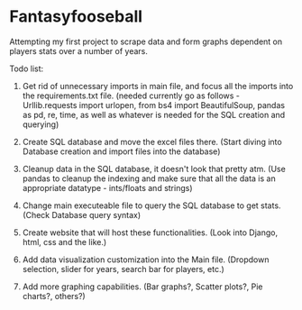 # Fantasyfooseball
Attempting my first project to scrape data and form graphs dependent on players stats over a number of years.

Todo list: 
1. Get rid of unnecessary imports in main file, and focus all the imports into the requirements.txt file. (needed currently go as follows - Urllib.requests import urlopen, from bs4 import BeautifulSoup, pandas as pd, re, time, as well as whatever is needed 
for the SQL creation and querying)

2. Create SQL database and move the excel files there. (Start diving into Database creation and import files into the database)

3. Cleanup data in the SQL database, it doesn't look that pretty atm. (Use pandas to cleanup the indexing and make sure that all the data is an appropriate datatype - ints/floats and strings)

4. Change main executeable file to query the SQL database to get stats. (Check Database query syntax)

5. Create website that will host these functionalities. (Look into Django, html, css and the like.)

6. Add data visualization customization into the Main file. (Dropdown selection, slider for years, search bar for players, etc.)

7. Add more graphing capabilities. (Bar graphs?, Scatter plots?, Pie charts?, others?)
